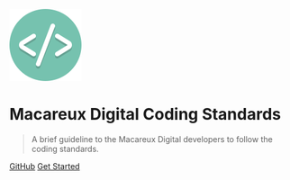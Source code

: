 ![logo](_media/icon.svg)

# Macareux Digital Coding Standards

> A brief guideline to the Macareux Digital developers to follow the coding standards.

[GitHub](https://github.com/concrete5cojp/coding-standards)
[Get Started](#md-coding-standards)